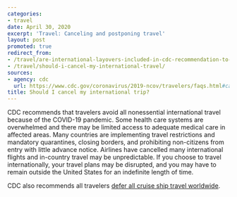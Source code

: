 ```yaml
---
categories:
- travel
date: April 30, 2020
excerpt: 'Travel: Canceling and postponing travel'
layout: post
promoted: true
redirect_from:
- /travel/are-international-layovers-included-in-cdc-recommendation-to-avoid-nonessential-travel/
- /travel/should-i-cancel-my-international-travel/
sources:
- agency: cdc
  url: https://www.cdc.gov/coronavirus/2019-ncov/travelers/faqs.html#canceling-postponing-travel
title: Should I cancel my international trip?
---
```


CDC recommends that travelers avoid all nonessential international travel because of the COVID-19 pandemic. Some health care systems are overwhelmed and there may be limited access to adequate medical care in affected areas. Many countries are implementing travel restrictions and mandatory quarantines, closing borders, and prohibiting non-citizens from entry with little advance notice. Airlines have cancelled many international flights and in-country travel may be unpredictable. If you choose to travel internationally, your travel plans may be disrupted, and you may have to remain outside the United States for an indefinite length of time.

CDC also recommends all travelers [defer all cruise ship travel worldwide](https://www.cdc.gov/coronavirus/2019-ncov/travelers/faqs.html).